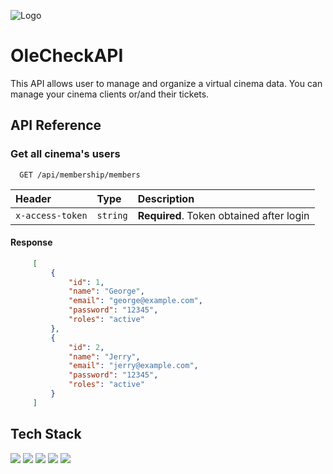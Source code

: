 ![Logo]()




# OleCheckAPI

This API allows user to manage and organize a virtual cinema data. You can manage your cinema clients or/and their tickets.


## API Reference


### Get all cinema's users

```http
  GET /api/membership/members
```


| Header | Type     | Description                       |
| :-------- | :------- | :-------------------------------- |
| `x-access-token`      | `string` | **Required**. Token obtained after login |

#### Response
```json
     [
         {
             "id": 1,
             "name": "George",
             "email": "george@example.com",
             "password": "12345",
             "roles": "active"
         },
         {
             "id": 2,
             "name": "Jerry",
             "email": "jerry@example.com",
             "password": "12345",
             "roles": "active"
         }
     ]
```

## Tech Stack

<a href="https://developer.mozilla.org/en-US/docs/Web/JavaScript"><img src="https://img.shields.io/badge/JavaScript-323330?style=for-the-badge&logo=javascript&logoColor=F7DF1E"></a> <a href="https://nodejs.org/en/"><img src="https://img.shields.io/badge/node.js-6DA55F?style=for-the-badge&logo=node.js&logoColor=white"></a> <a href="https://expressjs.com/"><img src="https://img.shields.io/badge/Express.js-404D59?style=for-the-badge"></a> <a href="https://www.mongodb.com"><img src="https://img.shields.io/badge/MongoDB-4EA94B?style=for-the-badge&logo=mongodb&logoColor=white"></a> <a href="https://www.npmjs.com/package/jsonwebtoken"><img src="https://img.shields.io/badge/json%20web%20tokens-323330?style=for-the-badge&logo=json-web-tokens&logoColor=pink"></a>

